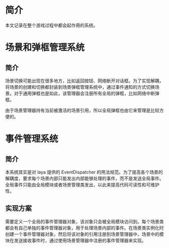 # 简介

本文记录在整个游戏过程中都会起作用的系统。

# 场景和弹框管理系统

## 简介

场景切换可能出现在很多地方，比如返回按钮、网络断开对话框。为了实现解耦，将场景的创建和切换都封装到场景弹框管理系统中，通过事件通知的方式切换场景。对于通用弹框也是如此，该管理器会注册所有全局的弹框，比如网络中断弹框。

由于场景管理器持有当前被激活的场景引用，所以全局弹框也由它来管理是比较方便的。


# 事件管理系统

## 简介

本系统其实是对 laya 提供的 EventDispatcher 的用法规范。为了提高各个场景的解耦度，要求每个场景内部只能发出内部能够处理的事件，而不是发送全局事件。全局事件只能由全局模块或者场景管理类发出，以此来提高代码可读性和可维护性。

## 实现方案

需要定义一个全局的事件管理器对象，该对象只会被全局模块访问到。每个场景类都会有自己单独的事件管理器对象，用于处理场景内部的事件。在场景类实例化时创建一个事件管理器对象，然后将该对象的引用注册到场景管理器中，场景中的模块在发送接收事件时，通过使用场景管理器中注册的事件管理器来实现。
